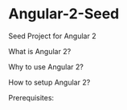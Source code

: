 # Angular-2-Seed
Seed Project for Angular 2

What is Angular 2?

Why to use Angular 2?

How to setup Angular 2?

Prerequisites: 
